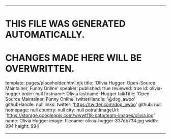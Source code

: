 ----

# THIS FILE WAS GENERATED AUTOMATICALLY.
# CHANGES MADE HERE WILL BE OVERWRITTEN.

template: pages/placeholder.html.njk
title: 'Olivia Hugger: Open-Source Maintainer, Funny Online'
speaker:
  published: true
  reviewed: true
  id: olivia-hugger
  order: null
  firstname: Olivia
  lastname: Hugger
  talkTitle: 'Open-Source Maintainer, Funny Online'
  twitterHandle: '@dog_awoo'
  githubHandle: null
  links:
    twitter: 'https://twitter.com/dog_awoo'
    github: null
    homepage: null
  country: null
  city: null
  potraitImageUrl: 'https://storage.googleapis.com/wwwtf18-data/team-images/olivia.jpg'
  name: Olivia Hugger
  image:
    filename: olivia-hugger-337db734.jpg
    width: 994
    height: 994

----

 